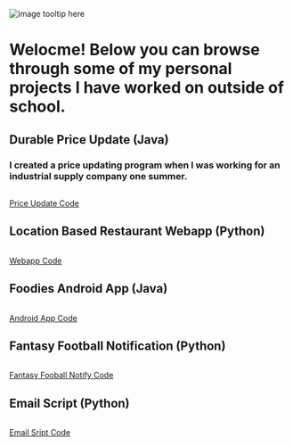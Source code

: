 ![image tooltip here](schnae1.github.io/39686040380_210b4aa386_o.jpg)

#  **Welocme! Below you can browse through some of my personal projects I have worked on outside of school.**

## Durable Price Update (Java)

### I created a price updating program when I was working for an industrial supply company one summer. 

```markdown

```
[Price Update Code](https://github.com/schnae1/projects/tree/master/prjDurablePriceUpdate)

## Location Based Restaurant Webapp (Python)

```markdown

```
[Webapp Code](https://github.com/schnae1/projects/tree/master/webapp)

## Foodies Android App (Java)

```markdown

```
[Android App Code](https://github.com/schnae1/Foodies)

## Fantasy Football Notification (Python)

```markdown

```
[Fantasy Fooball Notify Code](https://github.com/schnae1/projects/tree/master/ffnotify)

## Email Script (Python)

```markdown

```
[Email Sript Code](https://github.com/schnae1/projects/tree/master/email)
